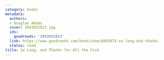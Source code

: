 ```yaml
---
category: books
metadata:
  authors:
  - Douglas Adams
  cover: 2043922823.jpg
  ids:
    goodreads: '2043922823'
  link: https://www.goodreads.com/book/show/6091075-so-long-and-thanks-for-all-the-fish
  status: read
title: So Long, and Thanks for All the Fish
---
```

